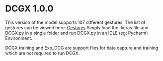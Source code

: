# DCGX 1.0.0
This version of the model supports 107 different gestures. The list of gestures can be viewed here:
[Gestures](https://drive.google.com/file/d/1603w3bCaFuYwvJoOqmAXtl877bUn0C_T/view?usp=sharing)
Simply load the .keras file and DCGX.py in a single folder and run DCGX.py in an IDLE (eg: Pycharm) Environment.

DCGX training and Exp_DCG are support files for data capture and training which are not required to run DCGX.
